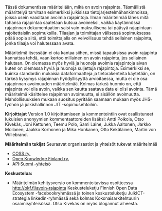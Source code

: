 Tässä dokumentissa määritellään, mikä on avoin rajapinta. Täsmällistä määrittelyä tarvitaan esimerkiksi julkisissa tietojärjestelmähankinnoissa, joissa usein vaaditaan avoimia rajapintoja. Ilman määritelmää lähes mitä tahansa rajapintaa saatetaan kutsua avoimeksi, vaikka käytännössä rajapinnan dokumentaation saisi vain maksullisena tai pääsyä rajapintaan rajoitettaisiin sopimuksilla. Tilaajan ja toimittajan välisessä sopimuksessa pitää sopia siitä, että toimittajalla on velvollisuus tehdä sellainen rajapinta, jonka tilaaja voi halutessaan avata.

Määritelmä itsessään ei ota kantaa siihen, missä tapauksissa avoin rajapinta kannattaa tehdä, vaan kertoo millainen on avoin rajapinta, jos sellainen halutaan. On olemassa myös hyviä ja huonoja avoimia rajapintoja aivan kuten on olemassa hyviä ja huonoja suljettuja rajapintoja. Esimerkiksi se, kuinka standardin mukaisia dataformaatteja ja tietorakenteita käytetään, on tärkeä kysymys rajapinnan hyödyllisyyttä arvioitaessa, mutta ei ole osa rajapinnan avoimuuden määritelmää. Kolmas tärkeä huomio on, että rajapinta voi olla avoin, vaikka sen kautta saatava data ei olisi avointa. Tämä määritelmä käsittelee rajapinnan avoimuutta, ei sisällön avoimuutta.
Mahdollisuuksien mukaan suositus pyritään saamaan mukaan myös JHS-työhön ja julkishallinnon JIT -sopimusehtoihin.

**Kirjoittajat**
Version 1.0 kirjoittamiseen ja kommentointiin ovat osallistuneet lukuisien anonyymien kommentaattoreiden lisäksi: Antti Poikola, Otso Kivekäs, Joni Kettunen, Teemu Polo, Sami Laine, Jukka Aaltonen, Jarkko Moilanen, Jaakko Korhonen ja Mika Honkanen, Otto Kekäläinen, Martin von Willebrand.

**Määritelmän tukijat**
Seuraavat organisaatiot ja yhteisöt tukevat määritelmää

- [COSS ry.](http://coss.fi/)
- [Open Knowledge Finland ry.](http://fi.okfn.org/)
- [API:Suomi -yhteisö](http://apisuomi.fi/)

**Keskustelua:**
- Määritelmän kehitysversio on kommentoitavissa osoitteessa http://okf.fi/avoin-rajapinta
Keskusteluketju Finnish Open Data Ecosystem -facebookryhmässä ja toinen keskusteluketju JulkICT-strategia linkedin-ryhmässä sekä kolmas Kokonaisarkitehtuurin osaamisyhteisössä. Otso Kivekäs on myös blogannut aiheesta.